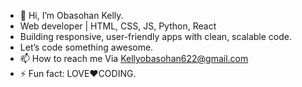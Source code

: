 - 👋 Hi, I’m Obasohan Kelly.
-  Web developer | HTML, CSS, JS, Python, React
- Building responsive, user-friendly apps with clean, scalable code.
- Let’s code something awesome.
- 📫 How to reach me Via Kellyobasohan622@gmail.com
- ⚡ Fun fact: LOVE❤️CODING.

<!---
KellyObas/KellyObas is a ✨ special ✨ repository because its `README.md` (this file) appears on your GitHub profile.
You can click the Preview link to take a look at your changes.
--->
